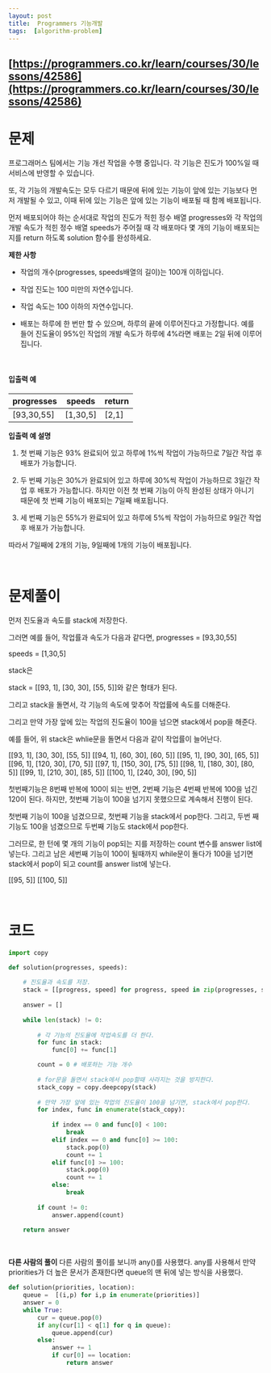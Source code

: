 ```yaml
---
layout: post
title:  Programmers 기능개발
tags:  [algorithm-problem]
--- 
```


## [https://programmers.co.kr/learn/courses/30/lessons/42586](https://programmers.co.kr/learn/courses/30/lessons/42586)

# 문제 
프로그래머스 팀에서는 기능 개선 작업을 수행 중입니다. 각 기능은 진도가 100%일 때 서비스에 반영할 수 있습니다.

또, 각 기능의 개발속도는 모두 다르기 때문에 뒤에 있는 기능이 앞에 있는 기능보다 먼저 개발될 수 있고, 이때 뒤에 있는 기능은 앞에 있는 기능이 배포될 때 함께 배포됩니다.

먼저 배포되어야 하는 순서대로 작업의 진도가 적힌 정수 배열 progresses와 각 작업의 개발 속도가 적힌 정수 배열 speeds가 주어질 때 각 배포마다 몇 개의 기능이 배포되는지를 return 하도록 solution 함수를 완성하세요.

**제한 사항**
* 작업의 개수(progresses, speeds배열의 길이)는 100개 이하입니다.

* 작업 진도는 100 미만의 자연수입니다.

* 작업 속도는 100 이하의 자연수입니다.

* 배포는 하루에 한 번만 할 수 있으며, 하루의 끝에 이루어진다고 가정합니다. 예를 들어 진도율이 95%인 작업의 개발 속도가 하루에 4%라면 배포는 2일 뒤에 이루어집니다.

&nbsp;
&nbsp;
&nbsp;

#### 입출력 예
progresses | speeds | return
--- | --- | ---
[93,30,55] | [1,30,5] | [2,1]

**입출력 예 설명**

1. 첫 번째 기능은 93% 완료되어 있고 하루에 1%씩 작업이 가능하므로 7일간 작업 후 배포가 가능합니다.

2. 두 번째 기능은 30%가 완료되어 있고 하루에 30%씩 작업이 가능하므로 3일간 작업 후 배포가 가능합니다. 하지만 이전 첫 번째 기능이 아직 완성된 상태가 아니기 때문에 첫 번째 기능이 배포되는 7일째 배포됩니다.

3. 세 번째 기능은 55%가 완료되어 있고 하루에 5%씩 작업이 가능하므로 9일간 작업 후 배포가 가능합니다.

따라서 7일째에 2개의 기능, 9일째에 1개의 기능이 배포됩니다.

&nbsp;
&nbsp;
&nbsp;

# 문제풀이
먼저 진도율과 속도를 stack에 저장한다.

그러면 예를 들어, 작업률과 속도가 다음과 같다면, 
progresses = [93,30,55]

speeds = [1,30,5]

stack은

stack = [[93, 1], [30, 30], [55, 5]]와 같은 형태가 된다.

그리고 stack을 돌면서, 각 기능의 속도에 맞추어 작업률에 속도를 더해준다.

그리고 만약 가장 앞에 있는 작업의 진도율이 100을 넘으면 stack에서 pop을 해준다.

예를 들어, 위 stack은 whlie문을 돌면서 다음과 같이 작업률이 늘어난다.

[[93, 1], [30, 30], [55, 5]]
[[94, 1], [60, 30], [60, 5]]
[[95, 1], [90, 30], [65, 5]]
[[96, 1], [120, 30], [70, 5]]
[[97, 1], [150, 30], [75, 5]]
[[98, 1], [180, 30], [80, 5]]
[[99, 1], [210, 30], [85, 5]]
[[100, 1], [240, 30], [90, 5]]

첫번째기능은 8번째 반복에 100이 되는 반면, 2번째 기능은 4번째 반복에 100을 넘긴 120이 된다. 하지만, 첫번째 기능이 100을 넘기지 못했으므로 계속해서 진행이 된다.

첫번째 기능이 100을 넘겼으므로, 첫번째 기능을 stack에서 pop한다. 그리고, 두번 째 기능도 100을 넘겼으므로 두번째 기능도 stack에서 pop한다. 

그러므로, 한 턴에 몇 개의 기능이 pop되는 지를 저장하는 count 변수를 answer list에 넣는다.  그리고 남은 세번째 기능이 100이 될때까지 while문이 돌다가 100을 넘기면 stack에서 pop이 되고 count를 answer list에 넣는다.

[[95, 5]]
[[100, 5]]

&nbsp;
&nbsp;
&nbsp;

# 코드
~~~python
import copy

def solution(progresses, speeds):
    
    # 진도율과 속도를 저장.
    stack = [[progress, speed] for progress, speed in zip(progresses, speeds)]
    
    answer = []
    
    while len(stack) != 0:
        
        # 각 기능의 진도율에 작업속도를 더 한다.
        for func in stack:
            func[0] += func[1] 

        count = 0 # 배포하는 기능 개수
        
        # for문을 돌면서 stack에서 pop할때 사라지는 것을 방지한다.
        stack_copy = copy.deepcopy(stack)
        
        # 만약 가장 앞에 있는 작업의 진도율이 100을 넘기면, stack에서 pop한다.
        for index, func in enumerate(stack_copy):
            
            if index == 0 and func[0] < 100:
                break
            elif index == 0 and func[0] >= 100:
                stack.pop(0)
                count += 1
            elif func[0] >= 100:
                stack.pop(0)
                count += 1
            else:
                break
        
        if count != 0:
            answer.append(count)
        
    return answer
~~~

&nbsp;
&nbsp;
&nbsp;

**다른 사람의 풀이**
다른 사람의 풀이를 보니까 any()를 사용했다. any를 사용해서 만약 priorities가 더 높은 문서가 존재한다면 queue의 맨 뒤에 넣는 방식을 사용했다.

~~~python
def solution(priorities, location):
    queue =  [(i,p) for i,p in enumerate(priorities)]
    answer = 0
    while True:
        cur = queue.pop(0)
        if any(cur[1] < q[1] for q in queue):
            queue.append(cur)
        else:
            answer += 1
            if cur[0] == location:
                return answer
~~~

